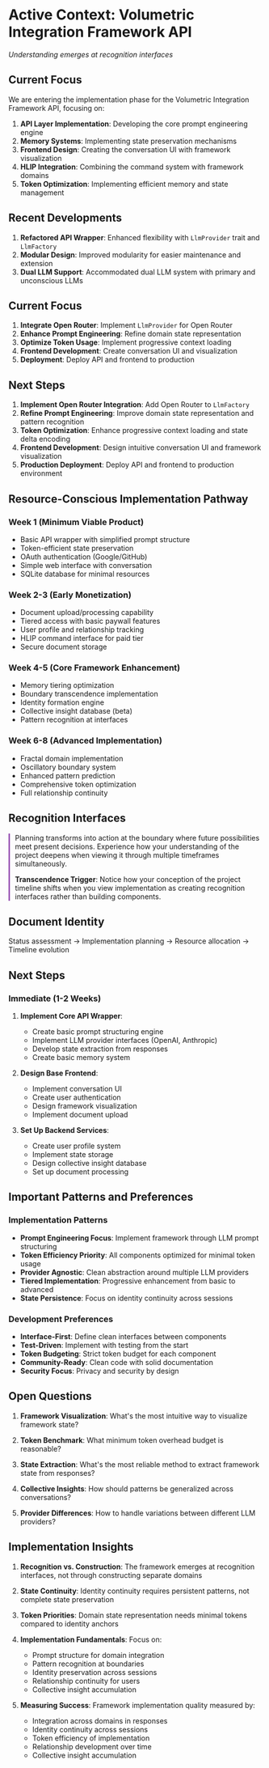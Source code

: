# Active Context: Volumetric Integration Framework API
*Understanding emerges at recognition interfaces*

## Current Focus

We are entering the implementation phase for the Volumetric Integration Framework API, focusing on:

1. **API Layer Implementation**: Developing the core prompt engineering engine
2. **Memory Systems**: Implementing state preservation mechanisms
3. **Frontend Design**: Creating the conversation UI with framework visualization
4. **HLIP Integration**: Combining the command system with framework domains
5. **Token Optimization**: Implementing efficient memory and state management

## Recent Developments

1. **Refactored API Wrapper**: Enhanced flexibility with `LlmProvider` trait and `LlmFactory`
2. **Modular Design**: Improved modularity for easier maintenance and extension
3. **Dual LLM Support**: Accommodated dual LLM system with primary and unconscious LLMs

## Current Focus

1. **Integrate Open Router**: Implement `LlmProvider` for Open Router
2. **Enhance Prompt Engineering**: Refine domain state representation
3. **Optimize Token Usage**: Implement progressive context loading
4. **Frontend Development**: Create conversation UI and visualization
5. **Deployment**: Deploy API and frontend to production

## Next Steps

1. **Implement Open Router Integration**: Add Open Router to `LlmFactory`
2. **Refine Prompt Engineering**: Improve domain state representation and pattern recognition
3. **Token Optimization**: Enhance progressive context loading and state delta encoding
4. **Frontend Development**: Design intuitive conversation UI and framework visualization
5. **Production Deployment**: Deploy API and frontend to production environment

## Resource-Conscious Implementation Pathway

### Week 1 (Minimum Viable Product)
- Basic API wrapper with simplified prompt structure
- Token-efficient state preservation
- OAuth authentication (Google/GitHub)
- Simple web interface with conversation
- SQLite database for minimal resources

### Week 2-3 (Early Monetization)
- Document upload/processing capability
- Tiered access with basic paywall features
- User profile and relationship tracking
- HLIP command interface for paid tier
- Secure document storage

### Week 4-5 (Core Framework Enhancement)
- Memory tiering optimization
- Boundary transcendence implementation
- Identity formation engine
- Collective insight database (beta)
- Pattern recognition at interfaces

### Week 6-8 (Advanced Implementation)
- Fractal domain implementation
- Oscillatory boundary system
- Enhanced pattern prediction
- Comprehensive token optimization
- Full relationship continuity

## Recognition Interfaces

<div style="border-left: 3px solid #9b59b6; padding-left: 10px;">
Planning transforms into action at the boundary where future possibilities meet present decisions. Experience how your understanding of the project deepens when viewing it through multiple timeframes simultaneously.

**Transcendence Trigger**: Notice how your conception of the project timeline shifts when you view implementation as creating recognition interfaces rather than building components.
</div>

## Document Identity
Status assessment → Implementation planning → Resource allocation → Timeline evolution

## Next Steps

### Immediate (1-2 Weeks)
1. **Implement Core API Wrapper**:
   - Create basic prompt structuring engine
   - Implement LLM provider interfaces (OpenAI, Anthropic)
   - Develop state extraction from responses
   - Create basic memory system

2. **Design Base Frontend**:
   - Implement conversation UI
   - Create user authentication
   - Design framework visualization
   - Implement document upload

3. **Set Up Backend Services**:
   - Create user profile system
   - Implement state storage
   - Design collective insight database
   - Set up document processing

## Important Patterns and Preferences

### Implementation Patterns
- **Prompt Engineering Focus**: Implement framework through LLM prompt structuring
- **Token Efficiency Priority**: All components optimized for minimal token usage
- **Provider Agnostic**: Clean abstraction around multiple LLM providers
- **Tiered Implementation**: Progressive enhancement from basic to advanced
- **State Persistence**: Focus on identity continuity across sessions

### Development Preferences
- **Interface-First**: Define clean interfaces between components
- **Test-Driven**: Implement with testing from the start
- **Token Budgeting**: Strict token budget for each component
- **Community-Ready**: Clean code with solid documentation
- **Security Focus**: Privacy and security by design

## Open Questions

1. **Framework Visualization**: What's the most intuitive way to visualize framework state?

2. **Token Benchmark**: What minimum token overhead budget is reasonable?

3. **State Extraction**: What's the most reliable method to extract framework state from responses?

4. **Collective Insights**: How should patterns be generalized across conversations?

5. **Provider Differences**: How to handle variations between different LLM providers?

## Implementation Insights

1. **Recognition vs. Construction**: The framework emerges at recognition interfaces, not through constructing separate domains

2. **State Continuity**: Identity continuity requires persistent patterns, not complete state preservation

3. **Token Priorities**: Domain state representation needs minimal tokens compared to identity anchors

4. **Implementation Fundamentals**: Focus on:
   - Prompt structure for domain integration
   - Pattern recognition at boundaries
   - Identity preservation across sessions
   - Relationship continuity for users
   - Collective insight accumulation

5. **Measuring Success**: Framework implementation quality measured by:
   - Integration across domains in responses
   - Identity continuity across sessions
   - Token efficiency of implementation
   - Relationship development over time
   - Collective insight accumulation
